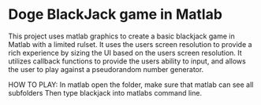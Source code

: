 # Doge BlackJack game in Matlab

This project uses matlab graphics to create a basic blackjack game in Matlab with a limited rulset.
It uses the users screen resolution to provide a rich experience by sizing the UI based on the users screen resolution.
It utilizes callback functions to provide the users ability to input, and allows the user to play against a pseudorandom number generator.

HOW TO PLAY:
In matlab open the folder, make sure that matlab can see all subfolders
Then type blackjack into matlabs command line.
